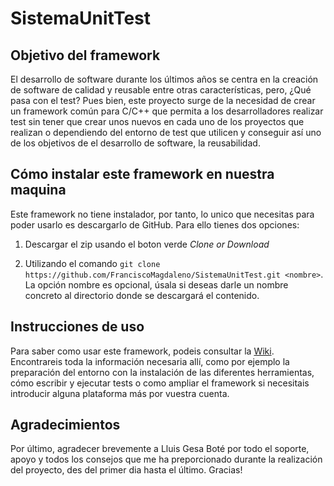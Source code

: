 # SistemaUnitTest

## Objetivo del framework

El desarrollo de software durante los últimos años se centra en la creación de software de calidad y reusable entre otras características, pero, ¿Qué pasa con el test? Pues bien, este proyecto surge de la necesidad de crear un framework común para C/C++ que permita a los desarrolladores realizar test sin tener que crear unos nuevos en cada uno de los proyectos que realizan o dependiendo del entorno de test que utilicen y conseguir así uno de los objetivos de el desarrollo de software, la reusabilidad.

## Cómo instalar este framework en nuestra maquina

Este framework no tiene instalador, por tanto, lo unico que necesitas para poder usarlo es descargarlo de GitHub. Para ello tienes dos opciones:
1. Descargar el zip usando el boton verde _Clone or Download_
    
2. Utilizando el comando `git clone https://github.com/FranciscoMagdaleno/SistemaUnitTest.git <nombre>`. La opción nombre es opcional, úsala si deseas darle un nombre concreto al directorio donde se descargará el contenido.

## Instrucciones de uso

Para saber como usar este framework, podeis consultar la [Wiki](https://github.com/FranciscoMagdaleno/SistemaUnitTest/wiki). Encontrareis toda la información necesaria allí, como por ejemplo la preparación del entorno con la instalación de las diferentes herramientas, cómo escribir y ejecutar tests o como ampliar el framework si necesitais introducir alguna plataforma más por vuestra cuenta.

## Agradecimientos

Por último, agradecer brevemente a Lluis Gesa Boté por todo el soporte, apoyo y todos los consejos que me ha preporcionado durante la realización del proyecto, des del primer dia hasta el último. Gracias!
